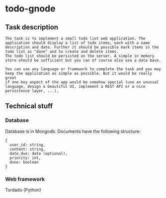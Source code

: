 # todo-gnode

## Task description

    The task is to implement a small todo list web application. The
    application should display a list of todo items, each with a name
    description and date. Further it should be possible mark items in the
    todo list as "done" and to create and delete items.
    The todo list should be persisted on the server. A simple in memory
    store should be sufficient but you can of course also use a data base.

    You can use any language or framework to complete the task and you may
    keep the application as simple as possible. But it would be really great
    if one key aspect of the app would be somehow special (use an unusual
    language, design a beautiful UI, implement a REST API or a nice
    persistence layer, ...).


## Technical stuff

### Database

Database is in Mongodb. Documents have the following structure:

```
{
  user_id: string,
  content: string,
  date_due: date (optional),
  priority: int,
  done: boolean
}
```

### Web framework

Tordado (Python)
